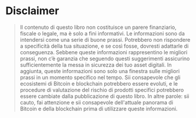 # Disclaimer

> Il contenuto di questo libro non costituisce un parere finanziario, fiscale o legale, ma è solo a fini informativi. Le informazioni sono da intendersi come una serie di buone prassi. Potrebbero non rispondere a specificità della tua situazione, e se così fosse, dovresti adattarle di conseguenza. Sebbene queste informazioni rappresentino le migliori prassi, non c’è garanzia che seguendo questi suggerimenti assicurino sufficientemente la messa in sicurezza dei tuo asset digitali. In aggiunta, queste informazioni sono solo una finestra sulle migliori prassi in un momento specifico nel tempo. Sii consapevole che gli ecosistemi di Bitcoin e blockchain potrebbero essere evoluti, e le procedure di valutazione del rischio di prodotti specifici potrebbero essere cambiate dalla pubblicazione di questo libro. In altre parole: sii cauto, fai attenzione e sii consapevole dell'attuale panorama di Bitcoin e della blockchain prima di utilizzare queste informazioni.
